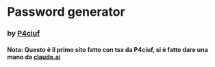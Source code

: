 # Password generator

### by [P4ciuf](https://p4ciuf.netlify.app/)

#### Nota: Questo è il primo sito fatto con tsx da P4ciuf, si è fatto dare una mano da [claude.ai](claude.ai)
